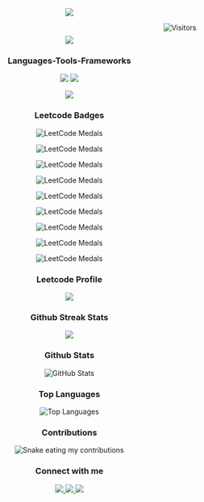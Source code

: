 <div align = "center">

![](https://github.com/Sheel34/Sheel34/blob/main/Animation.gif?raw=true)

</div>

<img align = "right" src = "https://visitor-badge.laobi.icu/badge?page_id=Sheel34.Sheel34" alt = "Visitors"/>

<h1 align = "center">
    <img src = "https://readme-typing-svg.herokuapp.com/?font=Righteous&size=35&center=true&vCenter=true&width=500&height=70&duration=2000&lines=Hi+There!+👋;+I'm+Sheel+Patel;" />
</h1>

<div align = "center">
  <h3 align> Languages-Tools-Frameworks </h3>
   <p href = "https://skillicons.dev">
    <img src = "https://skillicons.dev/icons?i=c,python,java,cpp" />
    <img src = "https://skillicons.dev/icons?i=mysql,git,github,anaconda,godot,eclipse,powershell" />

![](https://github.com/Sheel34/Sheel34/blob/main/Fire.gif?raw=true)

  </p>
</div>

<div align = "center">
  <h3> Leetcode Badges </h3>
  
![LeetCode Medals](https://github.com/Sheel34/Sheel34/blob/main/2024-200.gif?raw=true)

![LeetCode Medals](https://github.com/Sheel34/Sheel34/blob/main/2024-11.gif?raw=true)

![LeetCode Medals](https://github.com/Sheel34/Sheel34/blob/main/2024-10.gif?raw=true)

![LeetCode Medals](https://github.com/Sheel34/Sheel34/blob/main/2024-09.gif?raw=true)

![LeetCode Medals](https://github.com/Sheel34/Sheel34/blob/main/2024-08.gif?raw=true)

![LeetCode Medals](https://github.com/Sheel34/Sheel34/blob/main/2024-07.gif?raw=true)

![LeetCode Medals](https://github.com/Sheel34/Sheel34/blob/main/2024-06.gif?raw=true)

![LeetCode Medals](https://github.com/Sheel34/Sheel34/blob/main/2024-05.gif?raw=true)

![LeetCode Medals](https://github.com/Sheel34/Sheel34/blob/main/2024-04.gif?raw=true)

</div>

<div align = "center">
  <h3> Leetcode Profile </h3>
  
![](https://leetcard.jacoblin.cool/Sheel_Patel?theme=unicorn)

</div>

<div align = "center">
    <h3> Github Streak Stats </h3>

![](https://streak-stats.demolab.com/?user=Sheel34&count_private=true&theme=ambient_gradient&border_radius=0) 

</div>

<div align = "center">
  <h3> Github Stats </h3>
  
![GitHub Stats](https://github-readme-stats.vercel.app/api?username=Sheel34&count_private=true&show_icons=true&theme=ambient_gradient&border_radius=0&rank_icon=github)

</div>

<div align = "center">
  <h3> Top Languages </h3>

![Top Languages](https://github-readme-stats.vercel.app/api/top-langs/?username=Sheel34&layout=compact&theme=ambient_gradient&border_radius=0)

</div>

<div align = "center">
  <h3> Contributions </h3>
  <img alt = "Snake eating my contributions" src = "https://raw.githubusercontent.com/Sheel34/Sheel34/output/github-contribution-grid-snake.svg" />

</div>

<div align = "center">
  <h3> Connect with me </h3>
  
<a href = "mailto:sheelashitpatel@gmail.com">
  <img src = "https://img.shields.io/badge/Gmail-333333?style=for-the-badge&logo=gmail&logoColor=red" />
  
</a>

<a href = "https://www.linkedin.com/in/sheel-patel-a3939b287">
  <img src = "https://img.shields.io/badge/LinkedIn-0077B5?style=for-the-badge&logo=linkedin&logoColor=white" />
  
</a>

<a href = "https://x.com/Sheel_Patel_">
  <img src = "https://img.shields.io/badge/X-000000?style=for-the-badge&logo=x&logoColor=white" />
</a>

</div>
<!--
**Sheel34/Sheel34** is a ✨ _special_ ✨ repository because its `README.md` (this file) appears on your GitHub profile.

Here are some ideas to get you started:

- 🔭 I’m currently working on ...
- 🌱 I’m currently learning ...
- 👯 I’m looking to collaborate on ...
- 🤔 I’m looking for help with ...
- 💬 Ask me about ...
- 📫 How to reach me: ...
- 😄 Pronouns: ...
- ⚡ Fun fact: ...
-->
